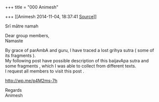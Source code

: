 +++
title = "000 Animesh"

+++
[[Animesh	2014-11-04, 18:37:41 [Source](https://groups.google.com/g/samskrita/c/FYf4LefBQ_Y)]]



Srī mātre namah

Dear group members,  
Namaste

  
By grace of parAmbA and guru, I have traced a lost grihya sutra ( some of its fragments ).  
My following post have possible description of this baijavApa sutra and some fragments , which I was able to collect from different texts.  
I request all members to visit this post .

<http://wp.me/p4M2ms-7h>

Regards  
Animesh

